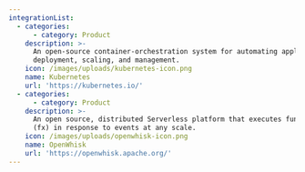 ```yaml
---
integrationList:
  - categories:
      - category: Product
    description: >-
      An open-source container-orchestration system for automating application
      deployment, scaling, and management.
    icon: /images/uploads/kubernetes-icon.png
    name: Kubernetes
    url: 'https://kubernetes.io/'
  - categories:
      - category: Product
    description: >-
      An open source, distributed Serverless platform that executes functions
      (fx) in response to events at any scale.
    icon: /images/uploads/openwhisk-icon.png
    name: OpenWhisk
    url: 'https://openwhisk.apache.org/'
---
```


